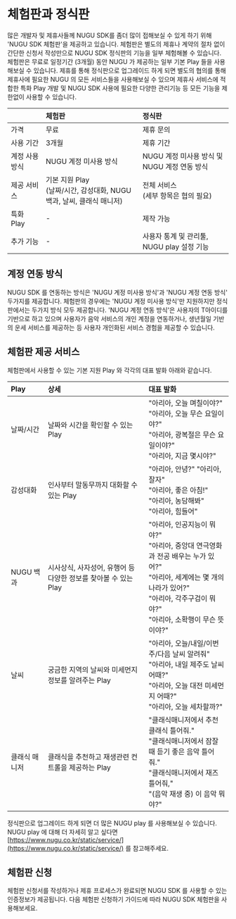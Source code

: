 # 체험판과 정식판

많은 개발자 및 제휴사들께 NUGU SDK를 좀더 많이 접해보실 수 있게 하기 위해 'NUGU SDK 체험판'을 제공하고 있습니다. 체험판은 별도의 제휴나 계약의 절차 없이 간단한 신청서 작성만으로 NUGU SDK 정식판의 기능을 일부 체험해볼 수 있습니다. 체험판은 무료로 일정기간 \(3개월\) 동안 NUGU 가 제공하는 일부 기본 Play 들을 사용해보실 수 있습니다. 제휴를 통해 정식판으로 업그레이드 하게 되면 별도의 협의를 통해 제휴사에 필요한 NUGU 의 모든 서비스들을 사용해보실 수 있으며 제휴사 서비스에 적합한 특화 Play 개발 및 NUGU SDK 사용에 필요한 다양한 관리기능 등 모든 기능을 제한없이 사용할 수 있습니다.

|  | 체험판  | 정식판  |
| :--- | :--- | :--- |
| 가격 | 무료 | 제휴 문의 |
| 사용 기간 | 3개월 | 제휴 기간 |
| 계정 사용 방식 | NUGU 계정 미사용 방식 | NUGU 계정 미사용 방식 및 NUGU 계정 연동 방식 |
| 제공 서비스 | 기본 지원 Play<br>\(날짜/시간, 감성대화, NUGU백과, 날씨, 클래식 매니저\) | 전체 서비스<br>\(세부 항목은 협의 필요\) |
| 특화 Play | - | 제작 가능 |
| 추가 기능 | - | 사용자 통계 및 관리툴, NUGU play 설정 기능 |

## 계정 연동 방식

NUGU SDK 를 연동하는 방식은 'NUGU 계정 미사용 방식'과 'NUGU 계정 연동 방식' 두가지를 제공합니다. 체험판의 경우에는 'NUGU 계정 미사용 방식'만 지원하지만 정식판에서는 두가지 방식 모두 제공합니다. 'NUGU 계정 연동 방식'은 사용자의 T아이디를 기반으로 하고 있으며 사용자가 음악 서비스의 개인 계정을 연동하거나, 생년월일 기반의 운세 서비스를 제공하는 등 사용자 개인화된 서비스 경험을 제공할 수 있습니다.

## 체험판 제공 서비스

체험판에서 사용할 수 있는 기본 지원 Play 와 각각의 대표 발화 아래와 같습니다.

| Play | 상세 | 대표 발화 |
| :--- | :--- | :--- |
| 날짜/시간 | 날짜와 시간을 확인할 수 있는 Play | "아리아, 오늘 며칠이야?"<br>"아리아, 오늘 무슨 요일이야?"<br>"아리아, 광복절은 무슨 요일이야?"<br>"아리아, 지금 몇시야?" |
| 감성대화 | 인사부터 말동무까지 대화할 수 있는 Play | "아리아, 안녕?" "아리아, 잘자"<br>"아리아, 좋은 아침!"<br>"아리아, 농담해봐"<br>"아리아, 힘들어" |
| NUGU 백과 | 시사상식, 사자성어, 유행어 등 다양한 정보를 찾아볼 수 있는 Play | "아리아, 인공지능이 뭐야?"<br>"아리아, 중앙대 연극영화과 전공 배우는 누가 있어?"<br>"아리아, 세계에는 몇 개의 나라가 있어?"<br>"아리아, 각주구검이 뭐야?"<br>"아리아, 소확행이 무슨 뜻이야?" |
| 날씨 | 궁금한 지역의 날씨와 미세먼지 정보를 알려주는 Play | "아리아, 오늘/내일/이번주/다음 날씨 알려줘"<br>"아리아, 내일 제주도 날씨 어때?"<br>"아리아, 오늘 대전 미세먼지 어때?"<br>"아리아, 오늘 세차할까?" |
| 클래식 매니저 | 클래식을 추천하고 재생관련 컨트롤을 제공하는 Play | "클래식매니저에서 추천 클래식 틀어줘."<br>"클래식매니저에서 잠잘 때 듣기 좋은 음악 틀어줘."<br>"클래식매니저에서 재즈 틀어줘,"<br>"\(음악 재생 중\) 이 음악 뭐야?" |

정식판으로 업그레이드 하게 되면 더 많은 NUGU play 를 사용해보실 수 있습니다. NUGU play 에 대해 더 자세히 알고 싶다면 [https://www.nugu.co.kr/static/service/](https://www.nugu.co.kr/static/service/) 를 참고해주세요.

## 체험판 신청

체험판 신청서를 작성하거나 제휴 프로세스가 완료되면 NUGU SDK 를 사용할 수 있는 인증정보가 제공됩니다. 다음 체험판 신청하기 가이드에 따라 NUGU SDK 체험판을 사용해보세요.


